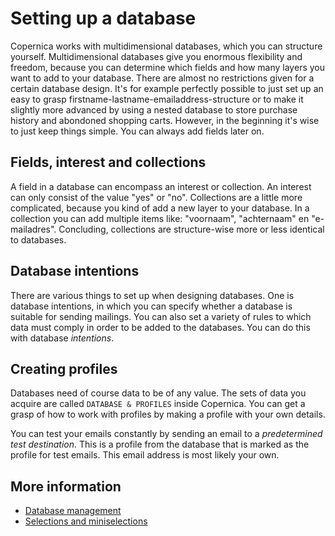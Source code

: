# Setting up a database

Copernica works with multidimensional databases, which you can
structure yourself. Multidimensional databases give you enormous 
flexibility and freedom, because you can determine which fields
and how many layers you want to add to your database. There are 
almost no restrictions given for a certain database design. 
It's for example perfectly possible to just set up an easy to 
grasp firstname-lastname-emailaddress-structure or to make it
slightly more advanced by using a nested database to store 
purchase history and abondoned shopping carts. However, in the
beginning it's wise to just keep things simple. You can always
add fields later on. 


## Fields, interest and collections

A field in a database can encompass an interest or collection.
An interest can only consist of the value "yes" or "no".
Collections are a little more complicated, because you kind of
add a new layer to your database. In a collection you can add 
multiple items like: "voornaam", "achternaam" en "e-mailadres".
Concluding, collections are structure-wise more or less 
identical to databases. 


## Database intentions

There are various things to set up when designing databases. 
One is database intentions, in which you can specify whether 
a database is suitable for sending mailings. You can also set 
a variety of rules to which data must comply in order to be 
added to the databases. You can do this with database 
*intentions*. 


## Creating profiles

Databases need of course data to be of any value. The sets of 
data you acquire are called `DATABASE & PROFILES` inside 
Copernica. You can get a grasp of how to work with profiles
by making a profile with your own details. 

You can test your emails constantly by sending an email to a
*predetermined test destination*. This is a profile from the
database that is marked as the profile for test emails.
This email address is most likely your own.
 

## More information

* [Database management](./database-introduction)
* [Selections and miniselections](./selections-introduction)